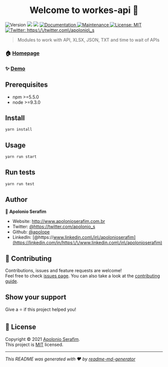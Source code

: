 <h1 align="center">Welcome to workes-api 👋</h1>
<p>
  <img alt="Version" src="https://img.shields.io/badge/version-1.0.0-blue.svg?cacheSeconds=2592000" />
  <img src="https://img.shields.io/badge/npm-%3E%3D5.5.0-blue.svg" />
  <img src="https://img.shields.io/badge/node-%3E%3D9.3.0-blue.svg" />
  <a href="https://github.com/apolope/workes-api" target="_blank">
    <img alt="Documentation" src="https://img.shields.io/badge/documentation-yes-brightgreen.svg" />
  </a>
  <a href="https://github.com/kefranabg/readme-md-generator/graphs/commit-activity" target="_blank">
    <img alt="Maintenance" src="https://img.shields.io/badge/Maintained%3F-yes-green.svg" />
  </a>
  <a href="https://github.com/apolope/workes-api/blob/main/LICENSE" target="_blank">
    <img alt="License: MIT" src="https://img.shields.io/github/license/apolope/workes-api" />
  </a>
  <a href="https://twitter.com/https:\/\/twitter.com\/apolonio\_s" target="_blank">
    <img alt="Twitter: https:\/\/twitter.com\/apolonio\_s" src="https://img.shields.io/twitter/follow/https:\/\/twitter.com\/apolonio\_s.svg?style=social" />
  </a>
</p>

> Modules to work with API, XLSX, JSON, TXT and time to wait of APIs

### 🏠 [Homepage](https://github.com/apolope/workes-api)

### ✨ [Demo](http://apolonioserafim.com.br/workes-api)

## Prerequisites

- npm >=5.5.0
- node >=9.3.0

## Install

```sh
yarn install
```

## Usage

```sh
yarn run start
```

## Run tests

```sh
yarn run test
```

## Author

👤 **Apolonio Serafim**

* Website: http://www.apolonioserafim.com.br
* Twitter: [@https:\/\/twitter.com\/apolonio\_s](https://twitter.com/https:\/\/twitter.com\/apolonio\_s)
* Github: [@apolope](https://github.com/apolope)
* LinkedIn: [@https:\/\/www.linkedin.com\/in\/apolonioserafim](https://linkedin.com/in/https:\/\/www.linkedin.com\/in\/apolonioserafim)

## 🤝 Contributing

Contributions, issues and feature requests are welcome!<br />Feel free to check [issues page](https://github.com/apolope/workes-api/issues). You can also take a look at the [contributing guide](https://github.com/apolope/workes-api/blob/main/CONTRIBUTING.md).

## Show your support

Give a ⭐️ if this project helped you!

## 📝 License

Copyright © 2021 [Apolonio Serafim](https://github.com/apolope).<br />
This project is [MIT](https://github.com/apolope/workes-api/blob/main/LICENSE) licensed.

***
_This README was generated with ❤️ by [readme-md-generator](https://github.com/kefranabg/readme-md-generator)_
